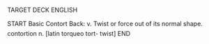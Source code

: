 TARGET DECK
ENGLISH

START
Basic
Contort
Back: v. Twist or force out of its normal shape.  contortion n. [latin torqueo tort- twist]
END
